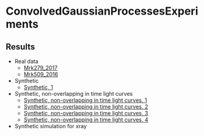 # ConvolvedGaussianProcessesExperiments

## Results
- Real data
  - [Mrk279_2017](Mrk279_2017.md)
  - [Mrk509_2016](Mrk509_2016.md)
- Synthetic
  - [Synthetic, 1](Synthetic1.md)
- Synthetic, non-overlapping in time light curves
  - [Synthetic, non-overlapping in time light curves, 1](Syntheticnonoverlapping1.md)
  - [Synthetic, non-overlapping in time light curves, 2](Syntheticnonoverlapping2.md)
  - [Synthetic, non-overlapping in time light curves, 3](Syntheticnonoverlapping3.md)
  - [Synthetic, non-overlapping in time light curves, 4](Syntheticnonoverlapping4.md)
- Synthetic simulation for xray
